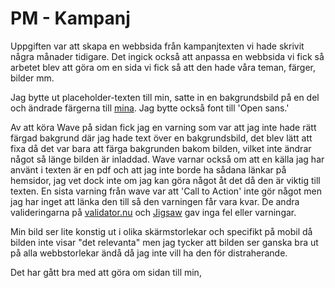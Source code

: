 # PM - Kampanj
Uppgiften var att skapa en webbsida från kampanjtexten vi hade skrivit några månader tidigare. Det ingick också att anpassa en webbsida vi fick så arbetet blev att göra om en sida vi fick så att den hade våra teman, färger, bilder mm. 

Jag bytte ut placeholder-texten till min, satte in en bakgrundsbild på en del och ändrade färgerna till [mina](https://coolors.co/28262c-bb9efa-f9f5ff-14248a). Jag bytte också font till 'Open sans.' 

Av att köra Wave på sidan fick jag en varning som var att jag inte hade rätt färgad bakgrund där jag hade text över en bakgrundsbild, det blev lätt att fixa då det var bara att färga bakgrunden bakom bilden, vilket inte ändrar något så länge bilden är inladdad. Wave varnar också om att en källa jag har använt i texten är en pdf och att jag inte borde ha sådana länkar på hemsidor, jag vet dock inte om jag kan göra något åt det då den är viktig till texten. En sista varning från wave var att 'Call to Action' inte gör något men jag har inget att länka den till så den varningen får vara kvar. 
De andra valideringarna på [validator.nu](https://validator.nu/) och [Jigsaw](https://jigsaw.w3.org/css-validator/) gav inga fel eller varningar. 

Min bild ser lite konstig ut i olika skärmstorlekar och specifikt på mobil då bilden inte visar "det relevanta" men jag tycker att bilden ser ganska bra ut på alla webbstorlekar ändå då jag inte vill ha den för distraherande. 

Det har gått bra med att göra om sidan till min, 

